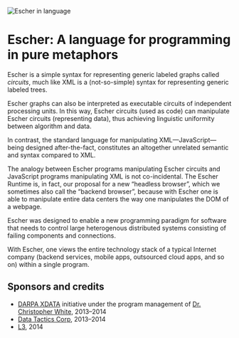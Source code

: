 ![Escher in language](https://github.com/gocircuit/escher/raw/master/misc/img/main.png)

# Escher: A language for programming in pure metaphors

Escher is a simple syntax for representing generic labeled graphs called _circuits_, much like
XML is a (not-so-simple) syntax for representing generic labeled trees.

Escher graphs can also be interpreted as executable circuits of independent processing
units. In this way, Escher circuits (used as code) can manipulate Escher circuits (representing data),
thus achieving linguistic uniformity between algorithm and data.

In contrast, the standard language for manipulating XML—JavaScript—being designed
after-the-fact, constitutes an altogether unrelated semantic and syntax compared to XML.

The analogy between Escher programs manipulating Escher circuits and JavaScript programs
manipulating XML is not co-incidental. The Escher Runtime is, in fact, our proposal
for a new “headless browser”, which we sometimes also call the “backend browser”, because
with Escher one is able to manipulate entire data centers the way one manipulates the
DOM of a webpage.

Escher was designed to enable a new programming paradigm for software
that needs to control large heterogenous distributed systems consisting
of failing components and connections.

With Escher, one views the entire technology stack of a typical Internet company
(backend services, mobile apps, outsourced cloud apps, and so on) within
a single program.

## Sponsors and credits

* [DARPA XDATA](http://www.darpa.mil/Our_Work/I2O/Programs/XDATA.aspx) initiative 
under the program management of
[Dr. Christopher White](http://www.darpa.mil/Our_Work/I2O/Personnel/Dr_Christopher_White.aspx), 2013–2014
* [Data Tactics Corp](http://www.data-tactics.com/), 2013–2014
* [L3](http://www.l-3com.com/), 2014
